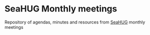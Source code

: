 # SeaHUG Monthly meetings

Repository of agendas, minutes and resources from [SeaHUG][seahug] monthly meetings

[seahug]: http://seattlehaskell.org/
